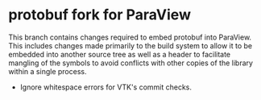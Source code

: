 # protobuf fork for ParaView

This branch contains changes required to embed protobuf into ParaView. This
includes changes made primarily to the build system to allow it to be embedded
into another source tree as well as a header to facilitate mangling of the
symbols to avoid conflicts with other copies of the library within a single
process.

  * Ignore whitespace errors for VTK's commit checks.

